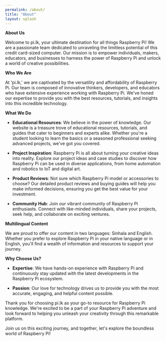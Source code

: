 ```yaml
---
permalink: /about/
title: "About"
layout: splash
---
```


**About Us**

Welcome to pi.lk, your ultimate destination for all things Raspberry Pi! We are a passionate team dedicated to unraveling the limitless potential of this credit card-sized computer. Our mission is to empower individuals, makers, educators, and businesses to harness the power of Raspberry Pi and unlock a world of creative possibilities.

**Who We Are**

At 'pi.lk,' we are captivated by the versatility and affordability of Raspberry Pi. Our team is composed of innovative thinkers, developers, and educators who have extensive experience working with Raspberry Pi. We've honed our expertise to provide you with the best resources, tutorials, and insights into this incredible technology.

**What We Do**

- **Educational Resources**: We believe in the power of knowledge. Our website is a treasure trove of educational resources, tutorials, and guides that cater to beginners and experts alike. Whether you're a student looking to learn the basics or a seasoned professional seeking advanced projects, we've got you covered.

- **Project Inspiration**: Raspberry Pi is all about turning your creative ideas into reality. Explore our project ideas and case studies to discover how Raspberry Pi can be used in diverse applications, from home automation and robotics to IoT and digital art.

- **Product Reviews**: Not sure which Raspberry Pi model or accessories to choose? Our detailed product reviews and buying guides will help you make informed decisions, ensuring you get the best value for your investment.

- **Community Hub**: Join our vibrant community of Raspberry Pi enthusiasts. Connect with like-minded individuals, share your projects, seek help, and collaborate on exciting ventures.

**Multilingual Content**

We are proud to offer our content in two languages: Sinhala and English. Whether you prefer to explore Raspberry Pi in your native language or in English, you'll find a wealth of information and resources to support your journey.

**Why Choose Us?**

- **Expertise**: We have hands-on experience with Raspberry Pi and continuously stay updated with the latest developments in the Raspberry Pi ecosystem.

- **Passion**: Our love for technology drives us to provide you with the most accurate, engaging, and helpful content possible.

Thank you for choosing pi.lk as your go-to resource for Raspberry Pi knowledge. We're excited to be a part of your Raspberry Pi adventure and look forward to helping you unleash your creativity through this remarkable platform.

Join us on this exciting journey, and together, let's explore the boundless world of Raspberry Pi!
